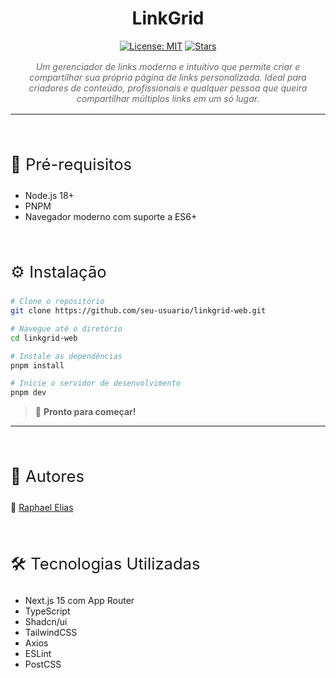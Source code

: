 <div align="center">

# LinkGrid

[![License: MIT](https://img.shields.io/badge/License-MIT-yellow.svg)](https://opensource.org/licenses/MIT)
[![Stars](https://img.shields.io/github/stars/seu-usuario/linkgrid-web?style=social)](https://github.com/seu-usuario/linkgrid-web/stargazers)

<em style="display: block; margin: 1rem auto; max-width: 600px; color: #666">
Um gerenciador de links moderno e intuitivo que permite criar e compartilhar sua própria página de links personalizada. Ideal para criadores de conteúdo, profissionais e qualquer pessoa que queira compartilhar múltiplos links em um só lugar.
</em>

</div>

---

<p style="font-size: 1.6rem; margin-top: 4rem">🔧 Pré-requisitos</p>

- Node.js 18+
- PNPM
- Navegador moderno com suporte a ES6+

<p style="font-size: 1.6rem; margin-top: 4rem">⚙️ Instalação</p>

```bash
# Clone o repositório
git clone https://github.com/seu-usuario/linkgrid-web.git

# Navegue até o diretório
cd linkgrid-web

# Instale as dependências
pnpm install

# Inicie o servidor de desenvolvimento
pnpm dev
```

> 🎉 **Pronto para começar!**

---

<p style="font-size: 1.6rem; margin-top: 4rem">👥 Autores</p>

👤 [Raphael Elias](https://raphaelelias.tech)

<p style="font-size: 1.6rem; margin-top: 4rem">🛠️ Tecnologias Utilizadas</p>

- Next.js 15 com App Router
- TypeScript
- Shadcn/ui
- TailwindCSS
- Axios
- ESLint
- PostCSS
